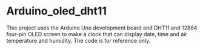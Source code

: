 # Arduino_oled_dht11
This project uses the Arduino Uno development board and DHT11 and 12864 four-pin OLED screen to make a clock that can display date, time and air temperature and humidity. The code is for reference only.
